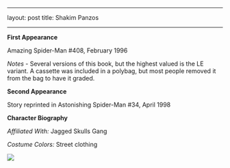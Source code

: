   ---
layout: post
title: Shakim Panzos

---

**First Appearance**

Amazing Spider-Man #408, February 1996

*Notes* - Several versions of this book, but the highest valued is the LE variant. A cassette was included in a polybag, but most people removed it from the bag to have it graded.

**Second Appearance**

Story reprinted in Astonishing Spider-Man #34, April 1998

**Character Biography**

*Affiliated With:*  Jagged Skulls Gang

*Costume Colors:*  Street clothing

<img src="http://comicfirsts.com/images/marvel/amazing-spider-man-issue-408">
